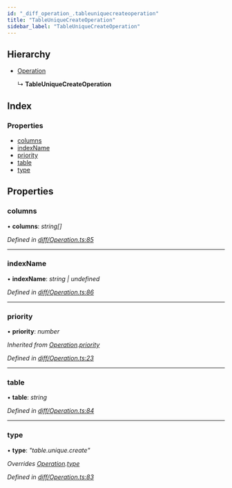 ```yaml
---
id: "_diff_operation_.tableuniquecreateoperation"
title: "TableUniqueCreateOperation"
sidebar_label: "TableUniqueCreateOperation"
---
```


## Hierarchy

* [Operation](_diff_operation_.operation.md)

  ↳ **TableUniqueCreateOperation**

## Index

### Properties

* [columns](_diff_operation_.tableuniquecreateoperation.md#columns)
* [indexName](_diff_operation_.tableuniquecreateoperation.md#indexname)
* [priority](_diff_operation_.tableuniquecreateoperation.md#priority)
* [table](_diff_operation_.tableuniquecreateoperation.md#table)
* [type](_diff_operation_.tableuniquecreateoperation.md#type)

## Properties

###  columns

• **columns**: *string[]*

*Defined in [diff/Operation.ts:85](https://github.com/aerogear/graphback/blob/b39280e7/packages/graphql-migrations/src/diff/Operation.ts#L85)*

___

###  indexName

• **indexName**: *string | undefined*

*Defined in [diff/Operation.ts:86](https://github.com/aerogear/graphback/blob/b39280e7/packages/graphql-migrations/src/diff/Operation.ts#L86)*

___

###  priority

• **priority**: *number*

*Inherited from [Operation](_diff_operation_.operation.md).[priority](_diff_operation_.operation.md#priority)*

*Defined in [diff/Operation.ts:23](https://github.com/aerogear/graphback/blob/b39280e7/packages/graphql-migrations/src/diff/Operation.ts#L23)*

___

###  table

• **table**: *string*

*Defined in [diff/Operation.ts:84](https://github.com/aerogear/graphback/blob/b39280e7/packages/graphql-migrations/src/diff/Operation.ts#L84)*

___

###  type

• **type**: *"table.unique.create"*

*Overrides [Operation](_diff_operation_.operation.md).[type](_diff_operation_.operation.md#type)*

*Defined in [diff/Operation.ts:83](https://github.com/aerogear/graphback/blob/b39280e7/packages/graphql-migrations/src/diff/Operation.ts#L83)*
